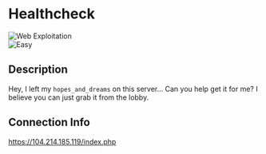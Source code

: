 # Healthcheck

![Web Exploitation](https://img.shields.io/badge/Category-Web%20Exploitation-blue)  
![Easy](https://img.shields.io/badge/Difficulty-Easy-green)

## Description
Hey, I left my `hopes_and_dreams` on this server... Can you help get it for me? I believe you can just grab it from the lobby. 

## Connection Info
https://104.214.185.119/index.php

